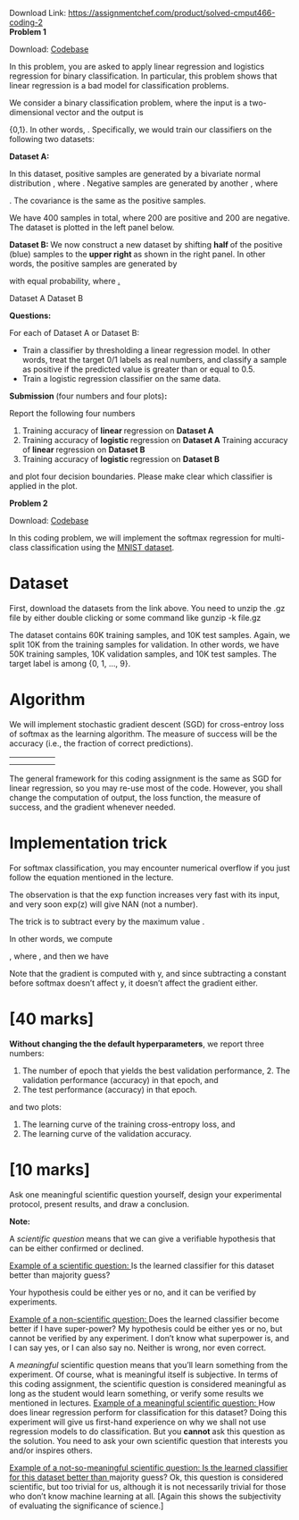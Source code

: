 Download Link: https://assignmentchef.com/product/solved-cmput466-coding-2
<br>
<strong>Problem 1</strong>

Download: <a href="https://drive.google.com/file/d/1_tul2tTn1MpHGfOb29DeJFQXm76s70Ln/view?usp=sharing">Codebase</a>

In this problem, you are asked to apply linear regression and logistics regression for binary classification. In particular, this problem shows that linear regression is a bad model for classification problems.

We consider a binary classification problem, where the input is a two-dimensional vector and the output is

{0,1}. In other words, . Specifically, we would train our classifiers on the following two datasets:

<strong>Dataset A:</strong>

In this dataset, positive samples are generated by a bivariate normal distribution , where . Negative samples are generated by another , where

. The covariance is the same as the positive samples.

We have 400 samples in total, where 200 are positive and 200 are negative. The dataset is plotted in the left panel below.

<strong>Dataset B: </strong>We now construct a new dataset by shifting <strong>half </strong>of the positive (blue) samples to the <strong>upper right </strong>as shown in the right panel. In other words, the positive samples are generated by

with equal probability, where <a href="https://www.codecogs.com/eqnedit.php?latex=%5Cmu_1%5E%7B%5Cprime%3D(3.2%2C%203.2)%20#0">.</a>

Dataset A                                                                          Dataset B

<strong>Questions:</strong>

For each of Dataset A or Dataset B:

<ul>

 <li>Train a classifier by thresholding a linear regression model. In other words, treat the target 0/1 labels as real numbers, and classify a sample as positive if the predicted value is greater than or equal to 0.5.</li>

 <li>Train a logistic regression classifier on the same data.</li>

</ul>

<strong>Submission </strong>(four numbers and four plots)<strong>:</strong>

Report the following four numbers

<ol>

 <li>Training accuracy of <strong>linear </strong>regression on <strong>Dataset A</strong></li>

 <li>Training accuracy of <strong>logistic </strong>regression on <strong>Dataset A </strong> Training accuracy of <strong>linear </strong>regression on <strong>Dataset B</strong></li>

 <li>Training accuracy of <strong>logistic </strong>regression on <strong>Dataset B</strong></li>

</ol>

and plot four decision boundaries. Please make clear which classifier is applied in the plot.

<strong>Problem 2 </strong>

Download: <a href="https://drive.google.com/file/d/18yjr1Tm5bgSShvoM8CjbDW-sTpi7pYTn/view?usp=sharing">Codebase</a>

In this coding problem, we will implement the softmax regression for multi-class classification using the <a href="http://yann.lecun.com/exdb/mnist/">MNIST </a><a href="http://yann.lecun.com/exdb/mnist/">dataset</a>.

<h1>Dataset</h1>

First, download the datasets from the link above. You need to unzip the .gz file by either double clicking or some command like gunzip -k file.gz

The dataset contains 60K training samples, and 10K test samples. Again, we split 10K from the training samples for validation. In other words, we have 50K training samples, 10K validation samples, and 10K test samples. The target label is among {0, 1, …, 9}.

<h1>Algorithm</h1>

We will implement stochastic gradient descent (SGD) for cross-entroy loss of softmax as the learning algorithm. The measure of success will be the accuracy (i.e., the fraction of correct predictions).

<table>

 <tbody>

  <tr>

   <td width="50"></td>

  </tr>

  <tr>

   <td></td>

   <td></td>

  </tr>

 </tbody>

</table>

The general framework for this coding assignment is the same as SGD for linear regression, so you may re-use most of the code. However, you shall change the computation of output, the loss function, the measure of success, and the gradient whenever needed.

<h1>Implementation trick</h1>

For softmax classification, you may encounter numerical overflow if you just follow the equation mentioned in the lecture.

The observation is that the exp function increases very fast with its input, and very soon exp(z) will give NAN (not a number).

The trick is to subtract every  by the maximum value .

In other words, we compute

, where , and then we have

Note that the gradient is computed with y, and since subtracting a constant before softmax doesn’t affect y, it doesn’t affect the gradient either.

<h1>[40 marks]</h1>

<strong>Without changing the the default hyperparameters</strong>, we report three numbers:

<ol>

 <li>The number of epoch that yields the best validation performance, 2. The validation performance (accuracy) in that epoch, and</li>

 <li>The test performance (accuracy) in that epoch.</li>

</ol>

and two plots:

<ol>

 <li>The learning curve of the training cross-entropy loss, and</li>

 <li>The learning curve of the validation accuracy.</li>

</ol>

<h1>[10 marks]</h1>

Ask one meaningful scientific question yourself, design your experimental protocol, present results, and draw a conclusion.

<strong>Note:</strong>

A <em>scientific question </em>means that we can give a verifiable hypothesis that can be either confirmed or declined.

<u>Example of a scientific question: </u>Is the learned classifier for this dataset better than majority guess?

Your hypothesis could be either yes or no, and it can be verified by experiments.

<u>Example of a non-scientific question: </u>Does the learned classifier become better if I have super-power? My hypothesis could be either yes or no, but cannot be verified by any experiment. I don’t know what superpower is, and I can say yes, or I can also say no. Neither is wrong, nor even correct.

A <em>meaningful </em>scientific question means that you’ll learn something from the experiment. Of course, what is meaningful itself is subjective. In terms of this coding assignment, the scientific question is considered meaningful as long as the student would learn something, or verify some results we mentioned in lectures. <u>Example of a meaningful scientific question: </u>How does linear regression perform for classification for this dataset? Doing this experiment will give us first-hand experience on why we shall not use regression models to do classification. But you <strong>cannot </strong>ask this question as the solution. You need to ask your own scientific question that interests you and/or inspires others.

<u>Example of a not-so-meaningful scientific question:  Is the learned classifier for this dataset better than </u>majority guess? Ok, this question is considered scientific, but too trivial for us, although it is not necessarily trivial for those who don’t know machine learning at all. [Again this shows the subjectivity of evaluating the significance of science.]